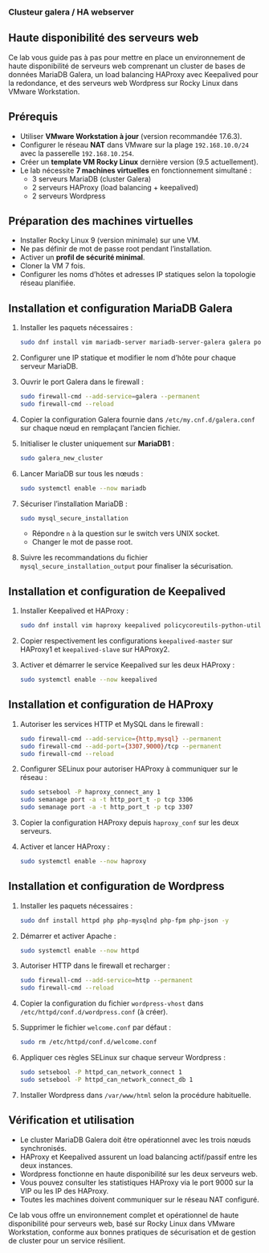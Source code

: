 ### Clusteur galera / HA webserver

## Haute disponibilité des serveurs web

Ce lab vous guide pas à pas pour mettre en place un environnement de haute disponibilité de serveurs web comprenant un cluster de bases de données MariaDB Galera, un load balancing HAProxy avec Keepalived pour la redondance, et des serveurs web Wordpress sur Rocky Linux dans VMware Workstation.

## Prérequis

- Utiliser **VMware Workstation à jour** (version recommandée 17.6.3).
- Configurer le réseau **NAT** dans VMware sur la plage `192.168.10.0/24` avec la passerelle `192.168.10.254`.
- Créer un **template VM Rocky Linux** dernière version (9.5 actuellement).
- Le lab nécessite **7 machines virtuelles** en fonctionnement simultané :
  - 3 serveurs MariaDB (cluster Galera)
  - 2 serveurs HAProxy (load balancing + keepalived)
  - 2 serveurs Wordpress

## Préparation des machines virtuelles

- Installer Rocky Linux 9 (version minimale) sur une VM.
- Ne pas définir de mot de passe root pendant l’installation.
- Activer un **profil de sécurité minimal**.
- Cloner la VM 7 fois.
- Configurer les noms d’hôtes et adresses IP statiques selon la topologie réseau planifiée.

## Installation et configuration MariaDB Galera

1. Installer les paquets nécessaires :

   ```bash
   sudo dnf install vim mariadb-server mariadb-server-galera galera policycoreutils-python-utils setools-console -y
   ```

2. Configurer une IP statique et modifier le nom d’hôte pour chaque serveur MariaDB.
3. Ouvrir le port Galera dans le firewall :

   ```bash
   sudo firewall-cmd --add-service=galera --permanent
   sudo firewall-cmd --reload
   ```

4. Copier la configuration Galera fournie dans `/etc/my.cnf.d/galera.conf` sur chaque nœud en remplaçant l’ancien fichier.
5. Initialiser le cluster uniquement sur **MariaDB1** :

   ```bash
   sudo galera_new_cluster
   ```

6. Lancer MariaDB sur tous les nœuds :

   ```bash
   sudo systemctl enable --now mariadb
   ```

7. Sécuriser l’installation MariaDB :

   ```bash
   sudo mysql_secure_installation
   ```

   - Répondre `n` à la question sur le switch vers UNIX socket.
   - Changer le mot de passe root.

8. Suivre les recommandations du fichier `mysql_secure_installation_output` pour finaliser la sécurisation.

## Installation et configuration de Keepalived

1. Installer Keepalived et HAProxy :

   ```bash
   sudo dnf install vim haproxy keepalived policycoreutils-python-utils setools-console -y
   ```

2. Copier respectivement les configurations `keepalived-master` sur HAProxy1 et `keepalived-slave` sur HAProxy2.
3. Activer et démarrer le service Keepalived sur les deux HAProxy :

   ```bash
   sudo systemctl enable --now keepalived
   ```

## Installation et configuration de HAProxy

1. Autoriser les services HTTP et MySQL dans le firewall :

   ```bash
   sudo firewall-cmd --add-service={http,mysql} --permanent
   sudo firewall-cmd --add-port={3307,9000}/tcp --permanent
   sudo firewall-cmd --reload
   ```

2. Configurer SELinux pour autoriser HAProxy à communiquer sur le réseau :

   ```bash
   sudo setsebool -P haproxy_connect_any 1
   sudo semanage port -a -t http_port_t -p tcp 3306
   sudo semanage port -a -t http_port_t -p tcp 3307
   ```

3. Copier la configuration HAProxy depuis `haproxy_conf` sur les deux serveurs.
4. Activer et lancer HAProxy :

   ```bash
   sudo systemctl enable --now haproxy
   ```

## Installation et configuration de Wordpress

1. Installer les paquets nécessaires :

   ```bash
   sudo dnf install httpd php php-mysqlnd php-fpm php-json -y
   ```

2. Démarrer et activer Apache :

   ```bash
   sudo systemctl enable --now httpd
   ```

3. Autoriser HTTP dans le firewall et recharger :

   ```bash
   sudo firewall-cmd --add-service=http --permanent
   sudo firewall-cmd --reload
   ```

4. Copier la configuration du fichier `wordpress-vhost` dans `/etc/httpd/conf.d/wordpress.conf` (à créer).
5. Supprimer le fichier `welcome.conf` par défaut :

   ```bash
   sudo rm /etc/httpd/conf.d/welcome.conf
   ```

6. Appliquer ces règles SELinux sur chaque serveur Wordpress :

   ```bash
   sudo setsebool -P httpd_can_network_connect 1
   sudo setsebool -P httpd_can_network_connect_db 1
   ```

7. Installer Wordpress dans `/var/www/html` selon la procédure habituelle.

## Vérification et utilisation

- Le cluster MariaDB Galera doit être opérationnel avec les trois nœuds synchronisés.
- HAProxy et Keepalived assurent un load balancing actif/passif entre les deux instances.
- Wordpress fonctionne en haute disponibilité sur les deux serveurs web.
- Vous pouvez consulter les statistiques HAProxy via le port 9000 sur la VIP ou les IP des HAProxy.
- Toutes les machines doivent communiquer sur le réseau NAT configuré.

Ce lab vous offre un environnement complet et opérationnel de haute disponibilité pour serveurs web, basé sur Rocky Linux dans VMware Workstation, conforme aux bonnes pratiques de sécurisation et de gestion de cluster pour un service résilient.
